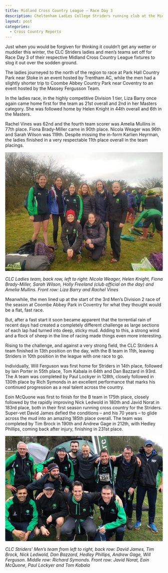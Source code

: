 ```yaml
---
title: Midland Cross Country League – Race Day 3
description: Cheltenham Ladies College Striders running club at the Midland Cross Country League – Race Day 3
layout: post
categories:
  - Cross Country Reports
---
```


Just when you would be forgiven for thinking it couldn’t get any wetter or muddier this winter, the CLC Striders ladies and men’s teams set off for Race Day 3 of their respective Midland Cross Country League fixtures to slog it out over the sodden ground.

The ladies journeyed to the north of the region to race at Park Hall Country Park near Stoke in an event hosted by Trentham AC, while the men had a slightly shorter trip to Coombe Abbey Country Park near Coventry to an event hosted by the Massey Fergusson Team.

In the ladies race, in the highly competitive Division 1 tier, Liza Barry once again came home first for the team as 21st overall and 2nd in her Masters category. She was followed home by Helen Knight in 44th overall and 6th in the Masters. 

Rachel Vines was 62nd and the fourth team scorer was Amelia Mullins in 77th place. Fiona Brady-Miller came in 90th place. Nicola Weager was 96th and Sarah Wilson was 119th. Despite missing the in-form Karlien Heyrman, the ladies finished in a very respectable 11th place overall in the team placings.

<img src="/images/2020/01/Ladies-Stoke-Race-3-Midland-11-1-20-768x576.jpg" alt="Striders women at race 3 of midland league 2020"/>

_CLC Ladies team, back row, left to right: Nicola Weager, Helen Knight, Fiona Brady-Miller, Sarah Wilson, Holly Freeland (club official on the day) and Amelia Mullins. Front row: Liza Barry and Rachel Vines_

Meanwhile, the men lined up at the start of the 3rd Men’s Division 2 race of the season at Coombe Abbey Park in Coventry for what they thought would be a flat, fast race.

But, after a fast start it soon became apparent that the torrential rain of recent days had created a completely different challenge as large sections of each lap had turned into deep, sticky mud. Adding to this, a strong wind and a flock of sheep in the line of racing made things even more interesting.

Rising to the challenge, and against a very strong field, the CLC Striders A team finished in 13th position on the day, with the B team in 11th, leaving Striders in 10th position in the league with one race to go.

Individually, Will Ferguson was first home for Striders in 14th place, followed by Iain Porter in 55th place, Tom Kabala in 64th and Dan Bazzard in 93rd. The A team was completed by Paul Lockyer in 128th, closely followed in 130th place by Rich Symonds in an excellent performance that marks his continued progression as a real talent across the country.

Eoin McQuone was first to finish for the B team in 175th place, closely followed by the rapidly improving Nick Ledwold in 180th and Javid Norat in 183rd place, both in their first season running cross country for the Striders. Super-vet David James defied the conditions – and his 70 years – to glide across the mud into an amazing 185th place overall. The team was completed by Tim Brock in 190th and Andrew Gage in 212th, with Hedley Phillips, coming back after injury, finishing in 231st place.

<img src="/images/2020/01/Men-Race-Day3-Midland-League-11.1.20-768x510.jpg" alt="Striders men at race 3 of midland league 2020"/>

_CLC Striders’ Men’s team from left to right, back row: David James, Tim Brock, Nick Ledwold, Dan Bazzard, Hedley Phillips, Andrew Gage, Will Ferguson. Middle row: Richard Symonds. Front row: Javid Norat, Eoin McQuone, Paul Lockyer and Tom Kabala_
